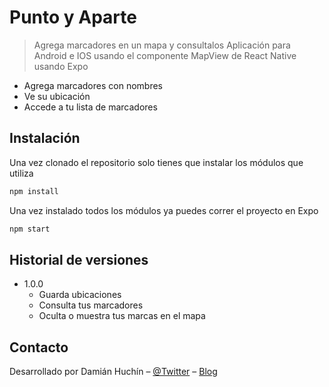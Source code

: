 # Punto y Aparte
> Agrega marcadores en un mapa y consultalos
Aplicación para Android e IOS usando el componente MapView de React Native usando Expo
- Agrega marcadores con nombres
- Ve su ubicación
- Accede a tu lista de marcadores

## Instalación
Una vez clonado el repositorio solo tienes que instalar los módulos que utiliza
```sh
npm install
```
Una vez instalado todos los módulos ya puedes correr el proyecto en Expo
```sh
npm start
```

## Historial de versiones

* 1.0.0
    * Guarda ubicaciones
    * Consulta tus marcadores
    * Oculta o muestra tus marcas en el mapa
    
## Contacto
Desarrollado por Damián Huchín – [@Twitter](https://twitter.com/DamianHuchin) – [Blog](https://axoluchin.herokuapp.com/)
